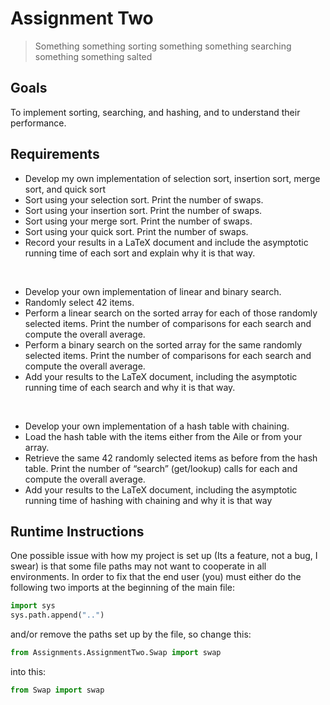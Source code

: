# Assignment Two
>Something something sorting something something searching something something salted

## Goals
To implement sorting, searching, and hashing, and to understand their performance.

## Requirements
- Develop my own implementation of selection sort, insertion sort, merge sort, and quick sort
- Sort using your selection sort. Print the number of swaps.
- Sort using your insertion	sort. Print	the	number of swaps.
- Sort using your merge sort. Print	the	number of swaps.	
- Sort using your quick sort. Print	the	number of swaps.	
- Record your results in a LaTeX document and include the asymptotic running time of each sort and 
explain why it is that way.

&nbsp;

- Develop your own implementation of linear and binary search.	
- Randomly select 42 items.	
- Perform a	linear	search on the sorted array for each	of those randomly	
selected items.	Print the number of comparisons for	each search	and	
compute	the	overall	average.	
- Perform a	binary search on the sorted	array for the same randomly	
selected items.	Print the number of	comparisons	for	each search	and	
compute	the	overall	average.	
- Add your results	to the	LaTeX document,	including the asymptotic	
running	time of	each search	and	why	it is that way.	

&nbsp;

- Develop your own	implementation of a	hash table with chaining.	
- Load the hash table with the items either from the Aile or from your	
array.	
- Retrieve the same	42 randomly	selected items as before from the hash	
table. Print the number	of “search” (get/lookup) calls for each and	
compute	the	overall	average.	
- Add your results to the LaTeX document, including	the	asymptotic	
running	time of	hashing	with chaining and why it is	that way

## Runtime Instructions
One possible issue with how my project is set up (Its a feature, not a bug, I swear) is that some
file paths may not want to cooperate in all environments. In order to fix that the end user (you)
must either do the following two imports at the beginning of the main file:
```python
import sys
sys.path.append("..")
```
and/or remove the paths set up by the file, so change this:
```python
from Assignments.AssignmentTwo.Swap import swap
```
into this:
```python
from Swap import swap
```